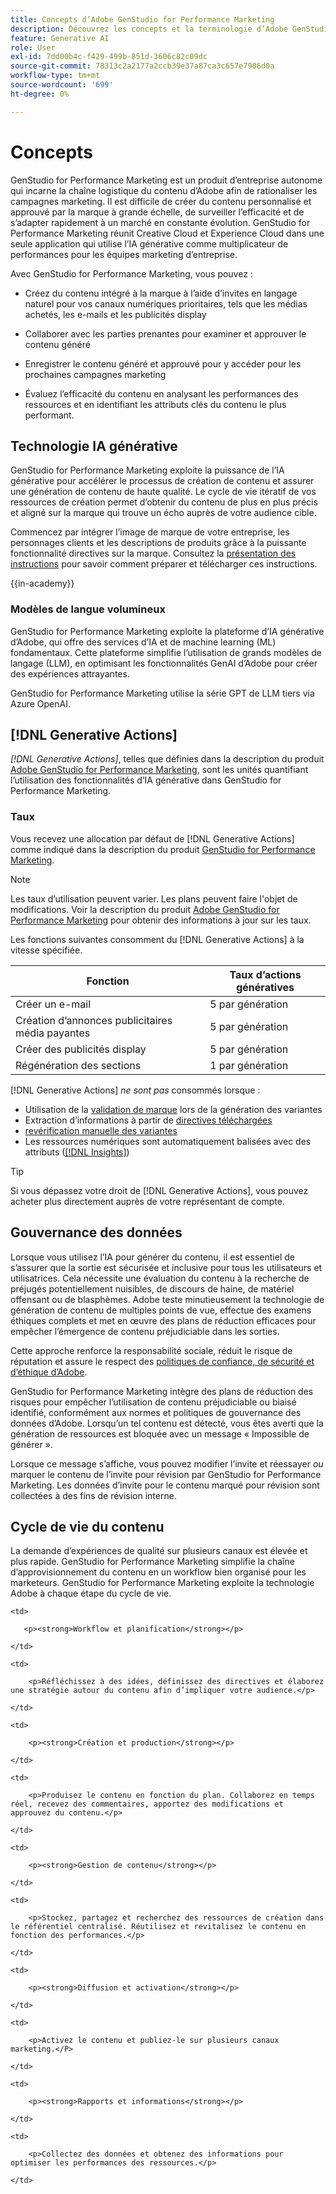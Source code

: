```yaml
---
title: Concepts d’Adobe GenStudio for Performance Marketing
description: Découvrez les concepts et la terminologie d’Adobe GenStudio for Performance Marketing.
feature: Generative AI
role: User
exl-id: 7dd00b4c-f429-499b-851d-3606c82c09dc
source-git-commit: 78313c2a2177a2ccb39e37a87ca3c657e7906d0a
workflow-type: tm+mt
source-wordcount: '699'
ht-degree: 0%

---
```


# Concepts

GenStudio for Performance Marketing est un produit d’entreprise autonome qui incarne la chaîne logistique du contenu d’Adobe afin de rationaliser les campagnes marketing. Il est difficile de créer du contenu personnalisé et approuvé par la marque à grande échelle, de surveiller l’efficacité et de s’adapter rapidement à un marché en constante évolution. GenStudio for Performance Marketing réunit Creative Cloud et Experience Cloud dans une seule application qui utilise l’IA générative comme multiplicateur de performances pour les équipes marketing d’entreprise.

Avec GenStudio for Performance Marketing, vous pouvez :

* Créez du contenu intégré à la marque à l’aide d’invites en langage naturel pour vos canaux numériques prioritaires, tels que les médias achetés, les e-mails et les publicités display

* Collaborer avec les parties prenantes pour examiner et approuver le contenu généré
* Enregistrer le contenu généré et approuvé pour y accéder pour les prochaines campagnes marketing
* Évaluez l’efficacité du contenu en analysant les performances des ressources et en identifiant les attributs clés du contenu le plus performant.

## Technologie IA générative

GenStudio for Performance Marketing exploite la puissance de l’IA générative pour accélérer le processus de création de contenu et assurer une génération de contenu de haute qualité. Le cycle de vie itératif de vos ressources de création permet d’obtenir du contenu de plus en plus précis et aligné sur la marque qui trouve un écho auprès de votre audience cible.

Commencez par intégrer l’image de marque de votre entreprise, les personnages clients et les descriptions de produits grâce à la puissante fonctionnalité directives sur la marque. Consultez la [présentation des instructions](../user-guide/guidelines/overview.md) pour savoir comment préparer et télécharger ces instructions.

{{in-academy}}

### Modèles de langue volumineux

GenStudio for Performance Marketing exploite la plateforme d’IA générative d’Adobe, qui offre des services d’IA et de machine learning (ML) fondamentaux. Cette plateforme simplifie l’utilisation de grands modèles de langage (LLM), en optimisant les fonctionnalités GenAI d’Adobe pour créer des expériences attrayantes.

GenStudio for Performance Marketing utilise la série GPT de LLM tiers via Azure OpenAI.<!-- Claude, and Gemini models. -->

## [!DNL Generative Actions]

_[!DNL Generative Actions]_, telles que définies dans la description du produit [Adobe GenStudio for Performance Marketing](https://helpx.adobe.com/fr/legal/product-descriptions/adobe-genstudio-for-performance-marketing---product-description.html), sont les unités quantifiant l’utilisation des fonctionnalités d’IA générative dans GenStudio for Performance Marketing.

<!-- Add example about usage mode?
Where users check how many generative actions they have left
How they re-up their genactions
If genactions roll over month to month or not -->

### Taux

Vous recevez une allocation par défaut de [!DNL Generative Actions] comme indiqué dans la description du produit [GenStudio for Performance Marketing](https://helpx.adobe.com/fr/legal/product-descriptions/adobe-genstudio-for-performance-marketing---product-description.html).

>[!NOTE]
>
>Les taux d’utilisation peuvent varier. Les plans peuvent faire l&#39;objet de modifications. Voir la description du produit [Adobe GenStudio for Performance Marketing](https://helpx.adobe.com/fr/legal/product-descriptions/adobe-genstudio-for-performance-marketing---product-description.html) pour obtenir des informations à jour sur les taux.

Les fonctions suivantes consomment du [!DNL Generative Actions] à la vitesse spécifiée.

| Fonction | Taux d’actions génératives |
| -----------------------  | ------------------ |
| Créer un e-mail | 5 par génération |
| Création d’annonces publicitaires média payantes | 5 par génération |
| Créer des publicités display | 5 par génération |
| Régénération des sections | 1 par génération |

<!-- | Generate on-brand images | 1 per prompt  |
| Translation              | 1 per prompt  |
| Video: ADLS              | 1 per prompt  |
| Video: TTS + Avatar      | 1 per prompt  | -->

[!DNL Generative Actions] _ne sont pas_ consommés lorsque :

* Utilisation de la [validation de marque](/help/user-guide/guidelines/brand-validation.md) lors de la génération des variantes
* Extraction d’informations à partir de [directives téléchargées](/help/user-guide/guidelines/add-guidelines.md)
* [revérification manuelle des variantes](/help/user-guide/guidelines/brand-validation.md#improve-brand-alignment)
* Les ressources numériques sont automatiquement balisées avec des attributs ([[!DNL Insights]](/help/user-guide/insights/overview.md))

>[!TIP]
>
>Si vous dépassez votre droit de [!DNL Generative Actions], vous pouvez acheter plus directement auprès de votre représentant de compte.

## Gouvernance des données

Lorsque vous utilisez l’IA pour générer du contenu, il est essentiel de s’assurer que la sortie est sécurisée et inclusive pour tous les utilisateurs et utilisatrices. Cela nécessite une évaluation du contenu à la recherche de préjugés potentiellement nuisibles, de discours de haine, de matériel offensant ou de blasphèmes. Adobe teste minutieusement la technologie de génération de contenu de multiples points de vue, effectue des examens éthiques complets et met en œuvre des plans de réduction efficaces pour empêcher l’émergence de contenu préjudiciable dans les sorties.

Cette approche renforce la responsabilité sociale, réduit le risque de réputation et assure le respect des [politiques de confiance, de sécurité et d’éthique d’Adobe](https://www.adobe.com/content/dam/cc/en/ai-ethics/pdfs/Adobe-AI-Ethics-Principles.pdf).

GenStudio for Performance Marketing intègre des plans de réduction des risques pour empêcher l’utilisation de contenu préjudiciable ou biaisé identifié, conformément aux normes et politiques de gouvernance des données d’Adobe. Lorsqu’un tel contenu est détecté, vous êtes averti que la génération de ressources est bloquée avec un message « Impossible de générer ».

Lorsque ce message s’affiche, vous pouvez modifier l’invite et réessayer _ou_ marquer le contenu de l’invite pour révision par GenStudio for Performance Marketing. Les données d’invite pour le contenu marqué pour révision sont collectées à des fins de révision interne.

## Cycle de vie du contenu

La demande d’expériences de qualité sur plusieurs canaux est élevée et plus rapide. GenStudio for Performance Marketing simplifie la chaîne d’approvisionnement du contenu en un workflow bien organisé pour les marketeurs. GenStudio for Performance Marketing exploite la technologie Adobe à chaque étape du cycle de vie.

<table style="table-layout:auto">

<tr style="border: 0;">

    <td>

       <p><strong>Workflow et planification</strong></p>

    </td>

    <td>

        <p>Réfléchissez à des idées, définissez des directives et élaborez une stratégie autour du contenu afin d’impliquer votre audience.</p>

    </td>

</tr>

<tr style="border: 0;">

    <td>

        <p><strong>Création et production</strong></p>

    </td>

    <td>

        <p>Produisez le contenu en fonction du plan. Collaborez en temps réel, recevez des commentaires, apportez des modifications et approuvez du contenu.</p>

    </td>

</tr>

<tr style="border: 0;">

    <td>

        <p><strong>Gestion de contenu</strong></p>

    </td>

    <td>

        <p>Stockez, partagez et recherchez des ressources de création dans le référentiel centralisé. Réutilisez et revitalisez le contenu en fonction des performances.</p>

    </td>

</tr>

<tr style="border: 0;">

    <td>

        <p><strong>Diffusion et activation</strong></p>

    </td>

    <td>

        <p>Activez le contenu et publiez-le sur plusieurs canaux marketing.</P>

    </td>

</tr>

<tr style="border: 0;">

    <td>

        <p><strong>Rapports et informations</strong></p>

    </td>

    <td>

        <p>Collectez des données et obtenez des informations pour optimiser les performances des ressources.</p>

    </td>

</tr>

</table>
